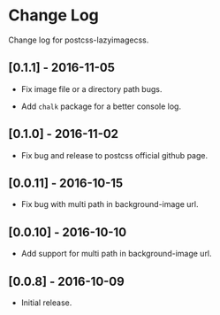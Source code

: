 
# Change Log

Change log for postcss-lazyimagecss.

## [0.1.1] - 2016-11-05

- Fix image file or a directory path bugs.

- Add `chalk` package for a better console log.

## [0.1.0] - 2016-11-02

- Fix bug and release to postcss official github page.

## [0.0.11] - 2016-10-15

- Fix bug with multi path in background-image url.

## [0.0.10] - 2016-10-10

- Add support for multi path in background-image url.

## [0.0.8] - 2016-10-09

- Initial release.